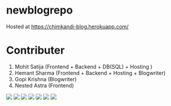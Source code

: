 # newblogrepo

Hosted at https://chimkandi-blog.herokuapp.com/

# Contributer

1. Mohit Satija (Frontend + Backend + DB(SQL) + Hosting )
2. Hemant Sharma (Frontend + Backend + Hosting + Blogwriter)
3. Gopi Krishna (Blogwriter)
4. Nested Astra (Frontend) 


<img src="redmereso/m1.png">

<img src="redmereso/m2.png">

<img src="redmereso/m3.png">

<img src="redmereso/m4.png">

<img src="redmereso/m5.png">

<img src="redmereso/m6.png">

<img src="redmereso/m7.png">
